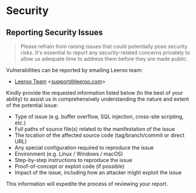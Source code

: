 # Security

## Reporting Security Issues

> Please refrain from raising issues that could potentially pose security risks.
> It's essential to report any security-related concerns privately to allow us adequate time to address them before they are made public.

Vulnerabilities can be reported by emailing Leeroo team:

- [Leeroo Team](https://www.leeroo.com/) <[support@leeroo.com](mailto:support@leeroo.com)>

Kindly provide the requested information listed below (to the best of your ability) to assist us in comprehensively understanding the nature and extent of the potential issue:

- Type of issue (e.g. buffer overflow, SQL injection, cross-site scripting, etc.)
- Full paths of source file(s) related to the manifestation of the issue
- The location of the affected source code (tag/branch/commit or direct URL)
- Any special configuration required to reproduce the issue
- Environment (e.g. Linux / Windows / macOS)
- Step-by-step instructions to reproduce the issue
- Proof-of-concept or exploit code (if possible)
- Impact of the issue, including how an attacker might exploit the issue

This information will expedite the process of reviewing your report.
